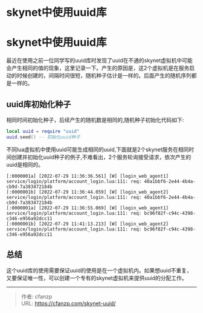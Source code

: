 # skynet中使用uuid库

# skynet中使用uuid库
最近在使用之前一位同学写的uuid库时发现了uuid在不通的skynet虚拟机中可能会产生相同的值的现象，这里记录一下。产生的原因是，这2个虚拟机是在服务启动的时候创建的，间隔时间很短，随机种子估计是一样的。后面产生的随机序列都是一样的。
## uuid库初始化种子
相同时间初始化种子，后续产生的随机数是相同的,随机种子初始化代码如下:
```lua
local uuid = require "uuid"
uuid.seed() -- 初始化uuid种子
```

不同lua虚拟机中使用uuid可能生成相同的uuid,下面就是2个skynet服务在相同时间创建并初始化uuid种子的例子,不难看出，2个服务轮询接受请求，依次产生的uuid是相同的。
```
[:0000001a] [2022-07-29 11:36:36.561] [W] [login_web_agent1] service/login/platform/account_login.lua:111: req: 40a1bbf6-2e44-4b4a-cb9d-7a383472184b
[:0000001b] [2022-07-29 11:36:44.059] [W] [login_web_agent2] service/login/platform/account_login.lua:111: req: 40a1bbf6-2e44-4b4a-cb9d-7a383472184b
[:0000001a] [2022-07-29 11:36:55.069] [W] [login_web_agent1] service/login/platform/account_login.lua:111: req: bc96f82f-c94c-4398-c346-e956a92dcc11
[:0000001b] [2022-07-29 11:41:13.213] [W] [login_web_agent2] service/login/platform/account_login.lua:111: req: bc96f82f-c94c-4398-c346-e956a92dcc11
```
## 总结
这个uuid库的使用需要保证uuid的使用是在一个虚拟机内。如果想uuid不重复，又要保证唯一性，可以创建一个专有的skynet虚拟机来提供uuid的分配工作。


---

> 作者: cfanzp  
> URL: https://cfanzp.com/skynet-uuid/  

